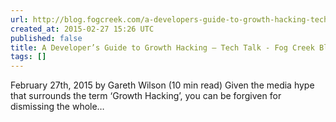 ```yaml
---
url: http://blog.fogcreek.com/a-developers-guide-to-growth-hacking-tech-talk/
created_at: 2015-02-27 15:26 UTC
published: false
title: A Developer’s Guide to Growth Hacking – Tech Talk - Fog Creek Blog
tags: []
---
```


February 27th, 2015 by Gareth Wilson (10 min read) Given the media hype that surrounds the term ‘Growth Hacking’, you can be forgiven for dismissing the whole…
